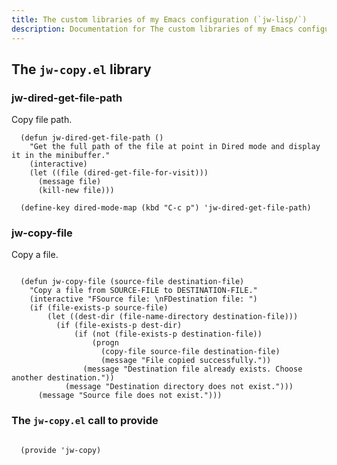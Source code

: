```yaml
---
title: The custom libraries of my Emacs configuration (`jw-lisp/`)
description: Documentation for The custom libraries of my Emacs configuration (`jw-lisp/`)
---
```


## The `jw-copy.el` library

### jw-dired-get-file-path

Copy file path.

```emacs-lisp
  (defun jw-dired-get-file-path ()
    "Get the full path of the file at point in Dired mode and display it in the minibuffer."
    (interactive)
    (let ((file (dired-get-file-for-visit)))
      (message file)
      (kill-new file)))

  (define-key dired-mode-map (kbd "C-c p") 'jw-dired-get-file-path)

```

### jw-copy-file

Copy a file.

```emacs-lisp

  (defun jw-copy-file (source-file destination-file)
    "Copy a file from SOURCE-FILE to DESTINATION-FILE."
    (interactive "FSource file: \nFDestination file: ")
    (if (file-exists-p source-file)
        (let ((dest-dir (file-name-directory destination-file)))
          (if (file-exists-p dest-dir)
              (if (not (file-exists-p destination-file))
                  (progn
                    (copy-file source-file destination-file)
                    (message "File copied successfully."))
                (message "Destination file already exists. Choose another destination."))
            (message "Destination directory does not exist.")))
      (message "Source file does not exist.")))

```

### The `jw-copy.el` call to provide

```emacs-lisp

  (provide 'jw-copy)

```

